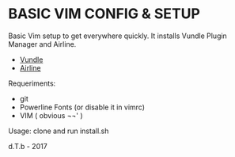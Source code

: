 BASIC VIM CONFIG & SETUP
========================

Basic Vim setup to get everywhere quickly.
It installs Vundle Plugin Manager and Airline.
* [Vundle](https://github.com/VundleVim/Vundle.vim)
* [Airline](https://github.com/vim-airline/vim-airline)

Requeriments: 
* git
* Powerline Fonts (or disable it in vimrc)
* VIM ( obvious ¬¬' )

Usage: clone and run install.sh

d.T.b - 2017

